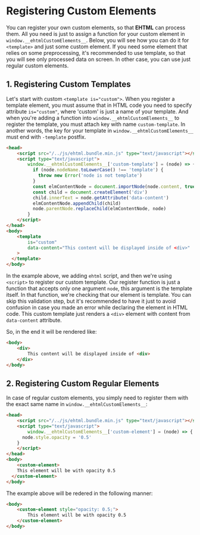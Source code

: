 # Registering Custom Elements

You can register your own custom elements, so that **EHTML** can process them. All you need is just to assign a function for your custom element in `window.__ehtmlCustomElements__`. Below, you will see how you can do it for `<template>` and just some custom element. If you need some element that relies on some preprocessing, it's recommended to use template, so that you will see only processed data on screen. In other case, you can use just regular custom elements.

## 1. Registering Custom Templates

Let's start with custom `<template is="custom">`. When you register a template element, you must assume that in HTML code you need to specify attribute `is="custom"`, where 'custom' is just a name of your template. And when you're adding a function into `window.__ehtmlCustomElements__` to register the template, you must attach key with name `custom-template`. In another words, the key for your template in `window.__ehtmlCustomElements__` must end with `-template` postfix.

```html
<head>
	<script src="/../js/ehtml.bundle.min.js" type="text/javascript"></script>
	<script type="text/javascript">
		window.__ehtmlCustomElements__['custom-template'] = (node) => {
		  if (node.nodeName.toLowerCase() !== 'template') {
		    throw new Error('node is not template')
		  }
		  const elmContentNode = document.importNode(node.content, true)
		  const child = document.createElement('div')
		  child.innerText = node.getAttribute('data-content')
		  elmContentNode.appendChild(child)
		  node.parentNode.replaceChild(elmContentNode, node)
		}
	</script>
</head>
<body>
	<template
		is="custom"
		data-content="This content will be displayed inside of <div>"
	>
  </template>
</body>
```

In the example above, we adding `ehtml` script, and then we're using `<script>` to register our custom template. Our register function is just a function that accepts only one argument `node`, this argument is the template itself. In that function, we're checking that our element is template. You can skip this validation step, but it's recommended to have it just to avoid confusion in case you made an error while declaring the element in HTML code. This custom template just renders a `<div>` element with content from `data-content` attribute.

So, in the end it will be rendered like:

```html
<body>
	<div>
		This content will be displayed inside of <div>
	</div>
</body>
```

## 2. Registering Custom Regular Elements

In case of regular custom elements, you simply need to register them with the exact same name in `window.__ehtmlCustomElements__`:


```html
<head>
	<script src="/../js/ehtml.bundle.min.js" type="text/javascript"></script>
	<script type="text/javascript">
		window.__ehtmlCustomElements__['custom-element'] = (node) => {
      node.style.opacity = '0.5'
    }
	</script>
</head>
<body>
	<custom-element>
    This element will be with opacity 0.5
  </custom-element>
</body>
```

The example above will be redered in the following manner:

```html
<body>
	<custom-element style="opacity: 0.5;">
		This element will be with opacity 0.5
	</custom-element>
</body>
```

